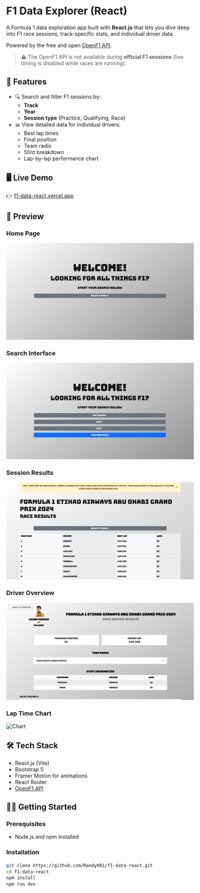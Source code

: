 # F1 Data Explorer (React)

A Formula 1 data exploration app built with **React.js** that lets you dive deep into F1 race sessions, track-specific stats, and individual driver data.

Powered by the free and open [OpenF1 API](https://openf1.org/).

> ⚠️ The OpenF1 API is not available during **official F1 sessions** (live timing is disabled while races are running).

## 🚀 Features

- 🔍 Search and filter F1 sessions by:
  - **Track**
  - **Year**
  - **Session type** (Practice, Qualifying, Race)
- 📊 View detailed data for individual drivers:
  - Best lap times
  - Final position
  - Team radio
  - Stint breakdown
  - Lap-by-lap performance chart

## 🖥️ Live Demo

👉 [f1-data-react.vercel.app](https://f1-data-react.vercel.app/)

## 📸 Preview

### Home Page
![Home](./assets/Home.png)

### Search Interface
![Search](./assets/Search.png)

### Session Results
![Results](./assets/Results.png)

### Driver Overview
![Driver Results](./assets/DriverResults.png)

### Lap Time Chart
![Chart](./assets/Chart.png)

## 🛠 Tech Stack

- React.js (Vite)
- Bootstrap 5
- Framer Motion for animations
- React Router
- [OpenF1 API](https://openf1.org/)

## 🧑‍💻 Getting Started

### Prerequisites

- Node.js and npm installed

### Installation

```bash
git clone https://github.com/RandyKR1/f1-data-react.git
cd f1-data-react
npm install
npm run dev
